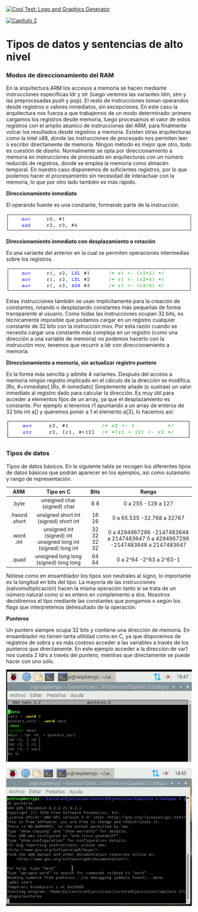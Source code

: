 <a href="http://cooltext.com" target="_top"><img src="https://cooltext.com/images/ct_pixel.gif" width="80" height="15" alt="Cool Text: Logo and Graphics Generator" border="0" /></a>

<a href="https://cooltext.com"><img src="https://images.cooltext.com/5474893.png" width="316" height="88" alt="Capitulo 2" /></a>

# Tipos de datos y sentencias de alto nivel

### Modos de direccionamiento del RAM

En la arquitectura ARM los accesos a memoria se hacen mediante instrucciones específicas ldr y str (luego veremos las variantes ldm, stm y las preprocesadas push
y pop). El resto de instrucciones toman operandos desde registros o valores inmediatos, sin excepciones. En este caso la arquitectura nos fuerza a que trabajemos de
un modo determinado: primero cargamos los registros desde memoria, luego procesamos el valor de estos registros con el amplio abanico de instrucciones del ARM,
para finalmente volcar los resultados desde registros a memoria. Existen otras arquitecturas como la Intel x86, donde las instrucciones de procesado nos permiten
leer o escribir directamente de memoria. Ningún método es mejor que otro, todo es cuestión de diseño. Normalmente se opta por direccionamiento a memoria en
instrucciones de procesado en arquitecturas con un número reducido de registros, donde se emplea la memoria como almacén temporal. En nuestro caso disponemos
de suficientes registros, por lo que podemos hacer el procesamiento sin necesidad de interactuar con la memoria, lo que por otro lado también es más rápido.

**Direccionamiento inmediato**

El operando fuente es una constante, formando parte de la instrucción.

![](https://github.com/MelchorLuis/LecturaYEjercicios/blob/main/Capitulo%202/imagenes/direccionamiento%20inmediato.png?raw=true)

**Direccionamiento inmediato con desplazamiento o rotación**

Es una variante del anterior en la cual se permiten operaciones intermedias sobre los registros.

![](https://github.com/MelchorLuis/LecturaYEjercicios/blob/main/Capitulo%202/imagenes/rotacion.png?raw=true)

Estas instrucciones también se usan implicitamente para la creación de constantes, rotando o desplazando constantes más pequeñas de forma transparente al usuario. 
Como todas las instrucciones ocupan 32 bits, es técnicamente imposible que podamos cargar en un registro cualquier constante de 32 bits con la instrucción mov. 
Por esta razón cuando se necesita cargar una constante más compleja en un registro (como una dirección a una variable de memoria) no podemos hacerlo con la instrucción 
mov, tenemos que recurrir a ldr con direccionamiento a memoria.

**Direccionamiento a memoria, sin actualizar registro puntero**

Es la forma más sencilla y admite 4 variantes. Después del acceso a memoria ningún registro implicado en el cálculo de la dirección se modifica.
[Rx, #+inmediato]
[Rx, #-inmediato]
Simplemente añade (o sustrae) un valor inmediato al registro dado para calcular la dirección. Es muy útil para acceder a elementos fijos de un array, ya que el 
desplazamiento es constante. Por ejemplo si tenemos r1 apuntando a un array de enteros de 32 bits int a[] y queremos poner a 1 el elemento a[3], lo hacemos así:

![](https://github.com/MelchorLuis/LecturaYEjercicios/blob/main/Capitulo%202/imagenes/direccionamiento%20a%20memoria.png?raw=true)

### Tipos de datos

Tipos de datos básicos. En la siguiente tabla se recogen los diferentes tipos de datos básicos que podrán aparecer en los ejemplos, así como sutamaño y rango de representación.

|      ARM      |                           Tipo en C                           |     Bits    |                                      Rango                                      |
|:-------------:|:-------------------------------------------------------------:|:-----------:|:-------------------------------------------------------------------------------:|
| .byte         | unsigned char (signed) char                                   | 8 8         | 0 a 255 -128 a 127                                                              |
| .hword .short | unsigned short int (signed) short int                         | 16 16       | 0 a 65.535 -32.768 a 32767                                                      |
| .word .int    | unsigned int (signed) int unsigned long int (signed) long int | 32 32 32 32 | 0 a 4294967296 -2147483648 a 2147483647 0 a 4294967296 -2147483648 a 2147483647 |
| .quad         | unsigned long long (signed) long long                         | 64 64       | 0 a 2^64 -2^63 a 2^63-1                                                         |

Nótese como en ensamblador los tipos son neutrales al signo, lo importante es la longitud en bits del tipo. La mayoría de las instrucciones (salvomultiplicación) hacen 
la misma operación tanto si se trata de un número natural como si es entero en complemento a dos. Nosotros decidiremos el tipo mediante las constantes que pongamos o 
según los flags que interpretemos delresultado de la operación.

**Punteros**

Un puntero siempre ocupa 32 bits y contiene una dirección de memoria. En ensamblador no tienen tanta utilidad como en C, ya que disponemos de registros
de sobra y es más costoso acceder a las variables a través de los punteros que directamente. En este ejemplo acceder a la dirección de var1 nos cuesta 2 ldrs a través
del puntero, mientras que directamente se puede hacer con uno sólo.

![](https://github.com/MelchorLuis/LecturaYEjercicios/blob/main/Capitulo%202/imagenes/nano%20punteros.s.png?raw=true)

![](https://github.com/MelchorLuis/LecturaYEjercicios/blob/main/Capitulo%202/imagenes/punteros.png?raw=true)
